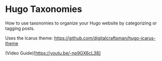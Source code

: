 # Hugo Taxonomies

How to use taxonomies to organize your Hugo website by categorizing or tagging posts.

Uses the Icarus theme: https://github.com/digitalcraftsman/hugo-icarus-theme

(Video Guide)[https://youtu.be/-np9GX6cL38]

